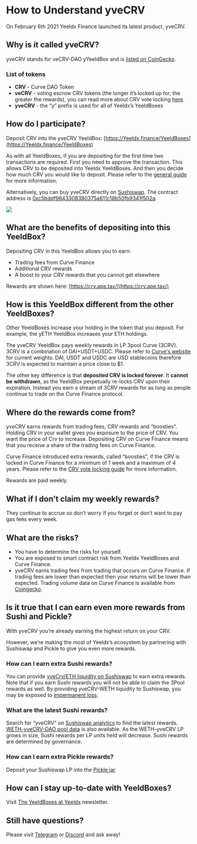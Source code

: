 # How to Understand yveCRV

On February 6th 2021 Yeeldx Finance launched its latest product, yveCRV.

## Why is it called yveCRV?

yveCRV stands for veCRV-DAO yYeeldBox and is [listed on CoinGecko](https://www.coingecko.com/en/coins/vecrv-dao-yYeeldBox).

### List of tokens

- **CRV** - Curve DAO Token
- **veCRV** - voting escrow CRV tokens \(the longer it’s locked up for, the greater the rewards\), you can read more about CRV vote locking [here](https://docs.Yeeldx.finance/getting-started/guides/how-boost-works).
- **yveCRV** - the “y” prefix is used for all of Yeeldx’s YeeldBoxes

## How do I participate?

Deposit CRV into the yveCRV YeeldBox: [https://Yeeldx.finance/YeeldBoxes](https://Yeeldx.finance/YeeldBoxes)

As with all YeeldBoxes, if you are depositing for the first time two transactions are required. First you need to approve the transaction. This allows CRV to be deposited into Yeeldx YeeldBoxes. And then you decide how much CRV you would like to deposit. Please refer to the [general guide](https://docs.Yeeldx.finance/getting-started/using-Yeeldx) for more information.

Alternatively, you can buy yveCRV directly on [Sushiswap](https://app.sushi.com/swap?inputCurrency=ETH&outputCurrency=0xc5bDdf9843308380375a611c18B50Fb9341f502A). The contract address is [0xc5bddf9843308380375a611c18b50fb9341f502a](https://etherscan.io/address/0xc5bddf9843308380375a611c18b50fb9341f502a).

![](https://i.imgur.com/DrnPl9N.png)

## What are the benefits of depositing into this YeeldBox?

Depositing CRV in this YeeldBox allows you to earn:

- Trading fees from Curve Finance
- Additional CRV rewards
- A boost to your CRV rewards that you cannot get elsewhere

Rewards are shown here: [https://crv.ape.tax/](https://crv.ape.tax/)

## How is this YeeldBox different from the other YeeldBoxes?

Other YeeldBoxes increase your holding in the token that you deposit. For example, the yETH YeeldBox increases your ETH holdings.

The yveCRV YeeldBox pays weekly rewards in LP 3pool Curve \(3CRV\). 3CRV is a combination of DAI+USDT+USDC. Please refer to [Curve's website](https://www.curve.fi/3pool) for current weights. DAI, USDT and USDC are USD stablecoins therefore 3CRV is expected to maintain a price close to $1.

The other key difference is that **deposited CRV is locked forever**. It **cannot be withdrawn**, as the YeeldBox perpetually re-locks CRV upon their expiration. Instead you earn a stream of 3CRV rewards for as long as people continue to trade on the Curve Finance protocol.

## Where do the rewards come from?

yveCRV earns rewards from trading fees, CRV rewards and “boosties”. Holding CRV in your wallet gives you exposure to the price of CRV. You want the price of Crv to increase. Depositing CRV on Curve Finance means that you receive a share of the trading fees on Curve Finance.

Curve Finance introduced extra rewards, called “boosties”, if the CRV is locked in Curve Finance for a minimum of 1 week and a maximum of 4 years. Please refer to the [CRV vote locking guide](https://docs.Yeeldx.finance/getting-started/guides/how-boost-works) for more information.

Rewards are paid weekly.

## What if I don’t claim my weekly rewards?

They continue to accrue so don’t worry if you forget or don’t want to pay gas fees every week.

## What are the risks?

- You have to determine the risks for yourself.
- You are exposed to smart contract risk from Yeeldx YeeldBoxes and Curve Finance.
- yveCRV earns trading fees from trading that occurs on Curve Finance. If trading fees are lower than expected then your returns will be lower than expected. Trading volume data on Curve Finance is available from [Coingecko](https://www.coingecko.com/en/exchanges/curve#statistics).

## Is it true that I can earn even more rewards from Sushi and Pickle?

With yveCRV you’re already earning the highest return on your CRV.

However, we’re making the most of Yeeldx’s ecosystem by partnering with Sushiswap and Pickle to give you even more rewards.

### How can I earn extra Sushi rewards?

You can provide [yveCrv/ETH liquidity on Sushiswap](https://app.sushi.com/add/ETH/0xc5bDdf9843308380375a611c18B50Fb9341f502A) to earn extra rewards. Note that if you earn Sushi rewards you will not be able to claim the 3Pool rewards as well. By providing yveCRV-WETH liquidity to Sushiswap, you may be exposed to [impermanent loss](https://medium.datadriveninvestor.com/impermanent-loss-in-defi-the-risks-involved-in-providing-liquidity-67c54fdf1cfc).

### What are the latest Sushi rewards?

Search for “yveCRV” on [Sushiswap analytics](https://analytics.sushi.com/) to find the latest rewards. [WETH-yveCRV-DAO pool data](https://analytics.sushi.com/pools/132) is also available. As the WETH-yveCRV LP grows in size, Sushi rewards per LP units held will decrease. Sushi rewards are determined by governance.

### How can I earn extra Pickle rewards?

Deposit your Sushiswap LP into the [Pickle jar](https://app.pickle.finance/jars).

## How can I stay up-to-date with YeeldBoxes?

Visit [The YeeldBoxes at Yeeldx](https://YeeldBoxes.Yeeldx.finance/) newsletter.

## Still have questions?

Please visit [Telegram](https://t.me/Yeeldxfinance) or [Discord](https://discord.gg/Yeeldx) and ask away!
